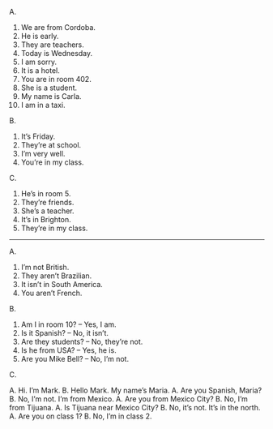 A.
1.	We are from Cordoba.
2.	He is early.
3.	They are teachers.
4.	Today is Wednesday.
5.	I am sorry.
6.	It is a hotel.
7.	You are in room 402.
8.	She is a student.
9.	My name is Carla.
10.	I am in a taxi.

B.
1.	It’s Friday.
2.	They’re at school.
3.	I’m very well.
4.	You’re in my class.

C.
1.	He’s in room 5.
2.	They’re friends.
3.	She’s a teacher.
4.	It’s in Brighton.
5.	They’re in my class.

----------------------------------------

A.
1.	I’m not British.
2.	They aren’t Brazilian.
3.	It isn’t in South America.
4.	You aren’t French.

B.

1.	Am I in room 10? – Yes, I am.
2.	Is it Spanish? – No, it isn’t.
3.	Are they students? – No, they’re not.
4.	Is he from USA? – Yes, he is.
5.	Are you Mike Bell? – No, I’m not.

C.

A.	Hi. I’m Mark.
B.	Hello Mark. My name’s Maria.
A.	Are you Spanish, Maria?
B.	No, I’m not. I’m from Mexico.
A.	Are you from Mexico City?
B.	No, I’m from Tijuana.
A.	Is Tijuana near Mexico City?
B.	No, it’s not. It’s in the north.
A.	Are you on class 1?
B.	No, I’m in class 2.

